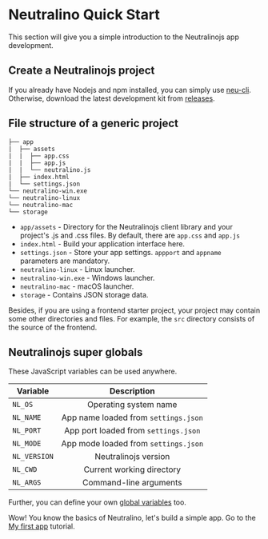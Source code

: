 # Neutralino Quick Start

This section will give you a simple introduction to the Neutralinojs app development.


## Create a Neutralinojs project

If you already have Nodejs and npm installed, you can simply use [neu-cli](tools/cli). Otherwise, download the latest development kit from [releases](https://github.com/neutralinojs/neutralinojs/releases). 


## File structure of a generic project

```
├── app
|  ├── assets
|  |  ├── app.css
|  |  ├── app.js
|  |  └── neutralino.js
|  ├── index.html
|  └── settings.json
└── neutralino-win.exe
└── neutralino-linux
└── neutralino-mac
└── storage
```

- `app/assets` - Directory for the Neutralinojs client library and your project's .js and .css files. By default, there are `app.css` and `app.js`
- `index.html` - Build your application interface here.
- `settings.json` - Store your app settings. `appport` and `appname` parameters are mandatory.
- `neutralino-linux` - Linux launcher.
- `neutralino-win.exe` - Windows launcher.
- `neutralino-mac` - macOS launcher.
- `storage` - Contains JSON storage data.

Besides, if you are using a frontend starter project, your project may contain some other directories and files. For example, the `src` directory consists of the source of the frontend. 

## Neutralinojs super globals

These JavaScript variables can be used anywhere.

| Variable      | Description                                      |
| ------------- |:------------------------------------------------:|
| `NL_OS`       | Operating system name                            |
| `NL_NAME`     | App name loaded from `settings.json`             |
| `NL_PORT`     | App port loaded from `settings.json`             |
| `NL_MODE`     | App mode loaded from `settings.json`             |
| `NL_VERSION`  | Neutralinojs version                             |
| `NL_CWD`      | Current working directory                        |
| `NL_ARGS`     | Command-line arguments                           |

Further, you can define your own [global variables](https://neutralino.js.org/docs/#/configuration/settings.json?id=globals) too.

Wow! You know the basics of Neutralino, let's build a simple app. Go to the [My first app](gettingstarted/firstapp) tutorial.

 
